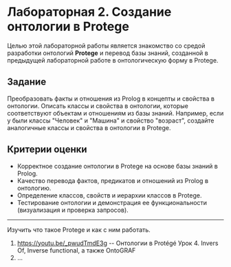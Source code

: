 # Лабораторная 2. Создание онтологии в Protege

Целью этой лабораторной работы является знакомство со средой разработки
онтологий **Protege** и перевод базы знаний, созданной в предыдущей лабораторной
работе в онтологическую форму в Protege.

## Задание

Преобразовать факты и отношения из Prolog в концепты и свойства в онтологии.
Описать классы и свойства в онтологии, которые соответствуют объектам и
отношениям из базы знаний. Например, если у были классы "Человек" и "Машина" и
свойство "возраст", создайте аналогичные классы и свойства в онтологии в
Protege.

## Критерии оценки

- Корректное создание онтологии в Protege на основе базы знаний в Prolog.
- Качество перевода фактов, предикатов и отношений из Prolog в онтологию.
- Определение классов, свойств и иерархии классов в Protege.
- Тестирование онтологии и демонстрация ее функциональности (визуализация и проверка запросов).

- - -

Изучить что такое Protege и как с ним работать.
1. https://youtu.be/_pwudTmdE3g -- Онтологии в Protégé Урок 4. Invers Of, Inverse functional, а также OntoGRAF
2. ...

